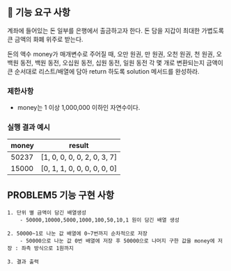 ## 🚀 기능 요구 사항

계좌에 들어있는 돈 일부를 은행에서 출금하고자 한다. 돈 담을 지갑이 최대한 가볍도록 큰 금액의 화폐 위주로 받는다.

돈의 액수 money가 매개변수로 주어질 때, 오만 원권, 만 원권, 오천 원권, 천 원권, 오백원 동전, 백원 동전, 오십원 동전, 십원 동전, 일원 동전 각 몇 개로 변환되는지 금액이 큰 순서대로 리스트/배열에 담아 return 하도록 solution 메서드를 완성하라.

### 제한사항

- money는 1 이상 1,000,000 이하인 자연수이다.

### 실행 결과 예시

| money | result |
| --- | --- |
| 50237	| [1, 0, 0, 0, 0, 2, 0, 3, 7] |
| 15000	| [0, 1, 1, 0, 0, 0, 0, 0, 0] |

## PROBLEM5 기능 구현 사항
    1. 단위 별 금액이 담긴 배열생성
        - 50000,10000,5000,1000,100,50,10,1 원이 담긴 배열 생성
    
    2. 50000~1로 나눈 값 배열에 0~7번까지 순차적으로 저장
        - 50000으로 나눈 값 0번 배열에 저장 후 50000으로 나머지 구한 값을 money에 저장 : 좌측 방식으로 1원까지

    3. 결과 출력